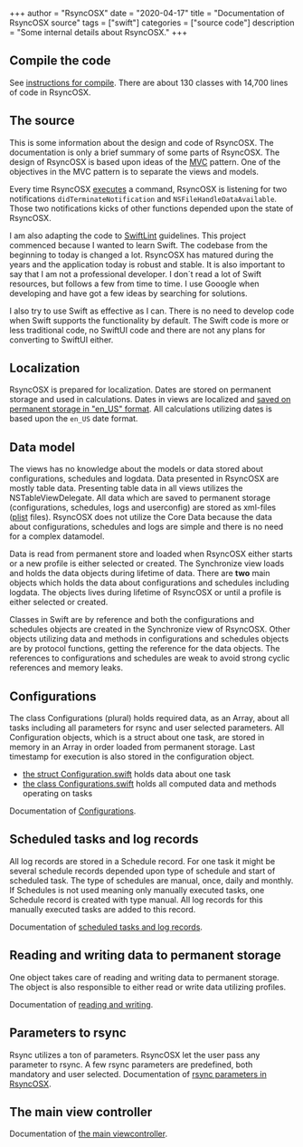+++
author = "RsyncOSX"
date = "2020-04-17"
title =  "Documentation of RsyncOSX source"
tags = ["swift"]
categories = ["source code"]
description = "Some internal details about RsyncOSX."
+++
## Compile the code

See [instructions for compile](/post/compile). There are about 130 classes with 14,700 lines of code in RsyncOSX.

## The source

This is some information about the design and code of RsyncOSX. The documentation is only a brief summary of some parts of RsyncOSX. The design of RsyncOSX is based upon ideas of the [MVC](https://en.wikipedia.org/wiki/Model%E2%80%93view%E2%80%93controller) pattern. One of the objectives in the MVC pattern is to separate the views and models.

Every time RsyncOSX [executes](https://github.com/rsyncOSX/RsyncOSX/blob/master/RsyncOSX/ProcessCmd.swift) a command, RsyncOSX is listening for two notifications `didTerminateNotification` and `NSFileHandleDataAvailable`. Those two notifications kicks of other functions depended upon the state of RsyncOSX.

I am also adapting the code to [SwiftLint](https://github.com/realm/SwiftLint) guidelines. This project commenced because I wanted to learn Swift. The codebase from the beginning to today is changed a lot. RsyncOSX has matured during the years and the application today is robust and stable. It is also important to say that I am not a professional developer. I don´t read a lot of Swift resources, but follows a few from time to time. I use Gooogle when developing and have got a few ideas by searching for solutions.

I also try to use Swift as effective as I can. There is no need to develop code when Swift supports the functionality by default. The Swift code is more or less traditional code, no SwiftUI code and there are not any plans for converting to SwiftUI either.  

## Localization

RsyncOSX is prepared for localization. Dates are stored on permanent storage and used in calculations. Dates in views are localized and [saved on permanent storage in "en_US" format](https://github.com/rsyncOSX/RsyncOSX/blob/master/RsyncOSX/extensionDate.swift). All calculations utilizing dates is based upon the `en_US` date format.

## Data model

The views has no knowledge about the models or data stored about configurations, schedules and logdata. Data presented in RsyncOSX are mostly table data. Presenting table data in all views utilizes the NSTableViewDelegate. All data which are saved to permanent storage (configurations, schedules, logs and userconfig) are stored as xml-files ([plist](https://en.wikipedia.org/wiki/Property_list) files). RsyncOSX does not utilize the Core Data because the data about configurations, schedules and logs are simple and there is no need for a complex datamodel.

Data is read from permanent store and loaded when RsyncOSX either starts or a new profile is either selected or created. The Synchronize view loads and holds the data objects during lifetime of data. There are **two** main objects which holds the data about configurations and schedules including logdata. The objects lives during lifetime of RsyncOSX or until a profile is either selected or created.

Classes in Swift are by reference and both the  configurations and schedules objects are created in the Synchronize view of RsyncOSX. Other objects utilizing data and methods in configurations and schedules objects are by protocol functions, getting the reference for the data objects. The references to  configurations and schedules are weak to avoid strong cyclic references and memory leaks.

## Configurations

The class Configurations (plural) holds required data, as an Array<Configuration>, about all tasks including all parameters for rsync and user selected parameters. All Configuration objects, which is a struct about one task, are stored in memory in an Array<Configuration> in order loaded from permanent storage. Last timestamp for execution is also stored in the configuration object.

- [the struct Configuration.swift](https://github.com/rsyncOSX/RsyncOSX/blob/master/RsyncOSX/Configuration.swift) holds data about one task
- [the class Configurations.swift](https://github.com/rsyncOSX/RsyncOSX/blob/master/RsyncOSX/Configurations.swift) holds all computed data and methods operating on tasks

Documentation of [Configurations](/post/configuration/).

## Scheduled tasks and log records

All log records are stored in a Schedule record. For one task it might be several schedule records depended upon type of schedule and start of scheduled task. The type of schedules are manual, once, daily and monthly. If Schedules is not used meaning only manually executed tasks, one Schedule record is created with type manual. All log records for this manually executed tasks are added to this record.

Documentation of [scheduled tasks and log records](/post/configurationschedule/).

## Reading and writing data to permanent storage

One object takes care of reading and writing data to permanent storage. The object is also responsible to either read or write data utilizing profiles.

Documentation of [reading and writing](/post/readwrite/).

## Parameters to rsync

Rsync utilizes a ton of parameters. RsyncOSX let the user pass any parameter to rsync. A few rsync parameters are predefined, both mandatory and user selected. Documentation of [rsync parameters in RsyncOSX](/post/parameters/).

## The main view controller

Documentation of [the main viewcontroller](/post/viewcontroller/).

